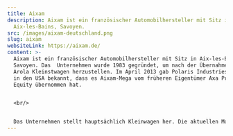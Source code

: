 ```yaml
---
title: Aixam
description: Aixam ist ein französischer Automobilhersteller mit Sitz in
  Aix-les-Bains, Savoyen.
src: /images/aixam-deutschland.png
slug: aixam
websiteLink: https://aixam.de/
content: >-
  Aixam ist ein französischer Automobilhersteller mit Sitz in Aix-les-Bains,
  Savoyen. Das  Unternehmen wurde 1983 gegründet, um nach der Übernahme von
  Arola Kleinstwagen herzustellen. Im April 2013 gab Polaris Industries mit Sitz
  in den USA bekannt, dass es Aixam-Mega vom früheren Eigentümer Axa Private
  Equity übernommen hat. 


  <br/>


  Das Unternehmen stellt hauptsächlich Kleinwagen her. Die aktuellen Modelle des Herstellers sind der Aixam Emotion, der eAixam Emotion, das Minauto und der Aixam Pro.
---
```

